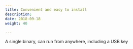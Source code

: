 ```yaml
---
title: Convenient and easy to install
description:
date: 2018-09-18
weight: 40

---
```

A single binary, can run from anywhere, including a USB key

